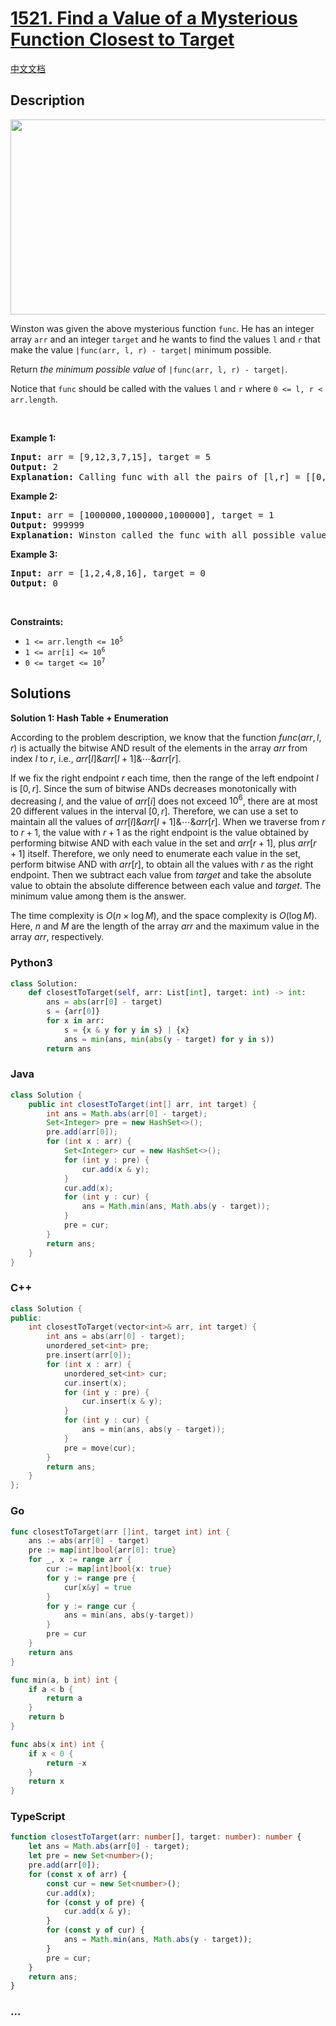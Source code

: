 # [1521. Find a Value of a Mysterious Function Closest to Target](https://leetcode.com/problems/find-a-value-of-a-mysterious-function-closest-to-target)

[中文文档](/solution/1500-1599/1521.Find%20a%20Value%20of%20a%20Mysterious%20Function%20Closest%20to%20Target/README.md)

## Description

<p><img alt="" src="https://fastly.jsdelivr.net/gh/doocs/leetcode@main/solution/1500-1599/1521.Find%20a%20Value%20of%20a%20Mysterious%20Function%20Closest%20to%20Target/images/change.png" style="width: 635px; height: 312px;" /></p>

<p>Winston was given the above mysterious function <code>func</code>. He has an integer array <code>arr</code> and an integer <code>target</code> and he wants to find the values <code>l</code> and <code>r</code> that make the value <code>|func(arr, l, r) - target|</code> minimum possible.</p>

<p>Return <em>the minimum possible value</em> of <code>|func(arr, l, r) - target|</code>.</p>

<p>Notice that <code>func</code> should be called with the values <code>l</code> and <code>r</code> where <code>0 &lt;= l, r &lt; arr.length</code>.</p>

<p>&nbsp;</p>
<p><strong class="example">Example 1:</strong></p>

<pre>
<strong>Input:</strong> arr = [9,12,3,7,15], target = 5
<strong>Output:</strong> 2
<strong>Explanation:</strong> Calling func with all the pairs of [l,r] = [[0,0],[1,1],[2,2],[3,3],[4,4],[0,1],[1,2],[2,3],[3,4],[0,2],[1,3],[2,4],[0,3],[1,4],[0,4]], Winston got the following results [9,12,3,7,15,8,0,3,7,0,0,3,0,0,0]. The value closest to 5 is 7 and 3, thus the minimum difference is 2.
</pre>

<p><strong class="example">Example 2:</strong></p>

<pre>
<strong>Input:</strong> arr = [1000000,1000000,1000000], target = 1
<strong>Output:</strong> 999999
<strong>Explanation:</strong> Winston called the func with all possible values of [l,r] and he always got 1000000, thus the min difference is 999999.
</pre>

<p><strong class="example">Example 3:</strong></p>

<pre>
<strong>Input:</strong> arr = [1,2,4,8,16], target = 0
<strong>Output:</strong> 0
</pre>

<p>&nbsp;</p>
<p><strong>Constraints:</strong></p>

<ul>
	<li><code>1 &lt;= arr.length &lt;= 10<sup>5</sup></code></li>
	<li><code>1 &lt;= arr[i] &lt;= 10<sup>6</sup></code></li>
	<li><code>0 &lt;= target &lt;= 10<sup>7</sup></code></li>
</ul>

## Solutions

**Solution 1: Hash Table + Enumeration**

According to the problem description, we know that the function $func(arr, l, r)$ is actually the bitwise AND result of the elements in the array $arr$ from index $l$ to $r$, i.e., $arr[l] \& arr[l + 1] \& \cdots \& arr[r]$.

If we fix the right endpoint $r$ each time, then the range of the left endpoint $l$ is $[0, r]$. Since the sum of bitwise ANDs decreases monotonically with decreasing $l$, and the value of $arr[i]$ does not exceed $10^6$, there are at most $20$ different values in the interval $[0, r]$. Therefore, we can use a set to maintain all the values of $arr[l] \& arr[l + 1] \& \cdots \& arr[r]$. When we traverse from $r$ to $r+1$, the value with $r+1$ as the right endpoint is the value obtained by performing bitwise AND with each value in the set and $arr[r + 1]$, plus $arr[r + 1]$ itself. Therefore, we only need to enumerate each value in the set, perform bitwise AND with $arr[r]$, to obtain all the values with $r$ as the right endpoint. Then we subtract each value from $target$ and take the absolute value to obtain the absolute difference between each value and $target$. The minimum value among them is the answer.

The time complexity is $O(n \times \log M)$, and the space complexity is $O(\log M)$. Here, $n$ and $M$ are the length of the array $arr$ and the maximum value in the array $arr$, respectively.

<!-- tabs:start -->

### **Python3**

```python
class Solution:
    def closestToTarget(self, arr: List[int], target: int) -> int:
        ans = abs(arr[0] - target)
        s = {arr[0]}
        for x in arr:
            s = {x & y for y in s} | {x}
            ans = min(ans, min(abs(y - target) for y in s))
        return ans
```

### **Java**

```java
class Solution {
    public int closestToTarget(int[] arr, int target) {
        int ans = Math.abs(arr[0] - target);
        Set<Integer> pre = new HashSet<>();
        pre.add(arr[0]);
        for (int x : arr) {
            Set<Integer> cur = new HashSet<>();
            for (int y : pre) {
                cur.add(x & y);
            }
            cur.add(x);
            for (int y : cur) {
                ans = Math.min(ans, Math.abs(y - target));
            }
            pre = cur;
        }
        return ans;
    }
}
```

### **C++**

```cpp
class Solution {
public:
    int closestToTarget(vector<int>& arr, int target) {
        int ans = abs(arr[0] - target);
        unordered_set<int> pre;
        pre.insert(arr[0]);
        for (int x : arr) {
            unordered_set<int> cur;
            cur.insert(x);
            for (int y : pre) {
                cur.insert(x & y);
            }
            for (int y : cur) {
                ans = min(ans, abs(y - target));
            }
            pre = move(cur);
        }
        return ans;
    }
};
```

### **Go**

```go
func closestToTarget(arr []int, target int) int {
	ans := abs(arr[0] - target)
	pre := map[int]bool{arr[0]: true}
	for _, x := range arr {
		cur := map[int]bool{x: true}
		for y := range pre {
			cur[x&y] = true
		}
		for y := range cur {
			ans = min(ans, abs(y-target))
		}
		pre = cur
	}
	return ans
}

func min(a, b int) int {
	if a < b {
		return a
	}
	return b
}

func abs(x int) int {
	if x < 0 {
		return -x
	}
	return x
}
```

### **TypeScript**

```ts
function closestToTarget(arr: number[], target: number): number {
    let ans = Math.abs(arr[0] - target);
    let pre = new Set<number>();
    pre.add(arr[0]);
    for (const x of arr) {
        const cur = new Set<number>();
        cur.add(x);
        for (const y of pre) {
            cur.add(x & y);
        }
        for (const y of cur) {
            ans = Math.min(ans, Math.abs(y - target));
        }
        pre = cur;
    }
    return ans;
}
```

### **...**

```

```

<!-- tabs:end -->
